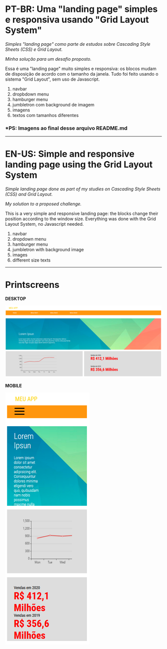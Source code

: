 # PT-BR: Uma "landing page" simples e responsiva usando "Grid Layout System"

*Simples "landing page" como parte de estudos sobre Cascading Style Sheets (CSS) e Grid Layout.*

*Minha solução para um desafio proposto.*


Essa é uma "landing page" muito simples e responsiva: os blocos mudam de disposição de acordo com o tamanho da janela. Tudo foi feito usando o sistema "Grid Layout", sem uso de Javascript.

1. navbar
2. dropbdown menu
3. hamburger menu
4. jumbletron com background de imagem
5. imagens
6. textos com tamanhos diferentes

### *PS: Imagens ao final desse arquivo README.md
---
# EN-US: Simple and responsive landing page using the Grid Layout System

*Simple landing page done as part of my studies on Cascading Style Sheets (CSS) and Grid Layout.*

*My solution to a proposed challenge.*

This is a very simple and responsive landing page: the blocks change their position according to the window size. Everything was done with the Grid Layout System, no Javascript needed.

1. navbar
2. dropdown menu
3. hamburger menu
4. jumbletron with background image
5. images
6. different size texts

---
# Printscreens


**DESKTOP**

![landing page simples e responsiva usando grid layout system em versão desktop](/LP_imagem.png)

**MOBILE**

![landing page simples e responsiva usando grid layout system em versão mobile](/LP_imagem_mobile.png)
